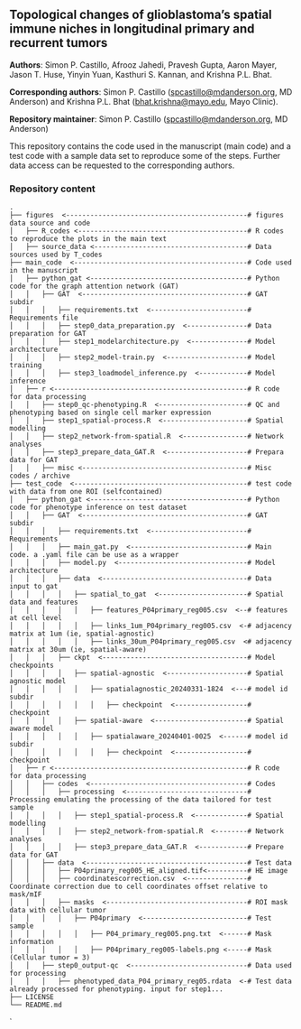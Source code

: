 ## Topological changes of glioblastoma’s spatial immune niches in longitudinal primary and recurrent tumors

**Authors**: Simon P. Castillo, Afrooz Jahedi, Pravesh Gupta, Aaron Mayer, Jason T. Huse, Yinyin Yuan, Kasthuri S. Kannan, and Krishna P.L. Bhat.

**Corresponding authors**: Simon P. Castillo (spcastillo@mdanderson.org, MD Anderson) and Krishna P.L. Bhat (bhat.krishna@mayo.edu, Mayo Clinic).

**Repository maintainer**:  Simon P. Castillo (spcastillo@mdanderson.org, MD Anderson)

This repository contains the code used in the manuscript (main code) and a test code with a sample data set to reproduce some of the steps. Further data access can be requested to the corresponding authors.

### Repository content

    .
    ├── figures  <---------------------------------------------# figures data source and code 
    │   ├── R_codes <------------------------------------------# R codes to reproduce the plots in the main text
    │   ├── source_data <--------------------------------------# Data sources used by T_codes
    ├── main_code  <-------------------------------------------# Code used in the manuscript 
    │   ├── python_gat <---------------------------------------# Python code for the graph attention network (GAT)
    │   │   ├── GAT  <-----------------------------------------# GAT subdir
    │   │   │   ├── requirements.txt  <------------------------# Requirements file
    │   │   │   ├── step0_data_preparation.py  <---------------# Data preparation for GAT
    │   │   │   ├── step1_modelarchitecture.py  <--------------# Model architecture
    │   │   │   ├── step2_model-train.py  <--------------------# Model training
    │   │   │   ├── step3_loadmodel_inference.py  <------------# Model inference
    │   ├── r <------------------------------------------------# R code for data processing 
    │   │   ├── step0_qc-phenotyping.R  <----------------------# QC and phenotyping based on single cell marker expression
    │   │   ├── step1_spatial-process.R  <---------------------# Spatial modelling
    │   │   ├── step2_network-from-spatial.R  <----------------# Network analyses
    │   │   ├── step3_prepare_data_GAT.R  <--------------------# Prepara data for GAT
    │   │   ├── misc <-----------------------------------------# Misc codes / archive
    ├── test_code  <-------------------------------------------# test code with data from one ROI (selfcontained)
    │   ├── python_gat <---------------------------------------# Python code for phenotype inference on test dataset
    │   │   ├── GAT  <-----------------------------------------# GAT subdir
    │   │   │   ├── requirements.txt  <------------------------# Requirements
    │   │   │   ├── main_gat.py  <-----------------------------# Main code. a .yaml file can be use as a wrapper
    │   │   │   ├── model.py  <--------------------------------# Model architecture
    │   │   │   ├── data  <------------------------------------# Data input to gat
    │   │   │   │   ├── spatial_to_gat  <----------------------# Spatial data and features
    │   │   │   │   │   ├── features_P04primary_reg005.csv  <--# features at cell level 
    │   │   │   │   │   ├── links_1um_P04primary_reg005.csv  <-# adjacency matrix at 1um (ie, spatial-agnostic)
    │   │   │   │   │   ├── links_30um_P04primary_reg005.csv  <# adjacency matrix at 30um (ie, spatial-aware)
    │   │   │   ├── ckpt  <------------------------------------# Model checkpoints
    │   │   │   │   ├── spatial-agnostic  <--------------------# Spatial agnostic model
    │   │   │   │   │   ├── spatialagnostic_20240331-1824  <---# model id subdir
    │   │   │   │   │   │   ├── checkpoint  <------------------# checkpoint
    │   │   │   │   ├── spatial-aware  <-----------------------# Spatial aware model
    │   │   │   │   │   ├── spatialaware_20240401-0025  <------# model id subdir
    │   │   │   │   │   │   ├── checkpoint  <------------------# checkpoint
    │   ├── r <------------------------------------------------# R code for data processing 
    │   │   ├── codes  <---------------------------------------# Codes
    │   │   │   ├── processing  <------------------------------# Processing emulating the processing of the data tailored for test sample
    │   │   │   │   ├── step1_spatial-process.R  <-------------# Spatial modelling
    │   │   │   │   ├── step2_network-from-spatial.R  <--------# Network analyses
    │   │   │   │   ├── step3_prepare_data_GAT.R  <------------# Prepare data for GAT
    │   │   ├── data  <----------------------------------------# Test data
    │   │   │   ├── P04primary_reg005_HE_aligned.tif<----------# HE image
    │   │   │   ├── coordinatescorrection.csv  <---------------# Coordinate correction due to cell coordinates offset relative to mask/mIF
    │   │   │   ├── masks  <-----------------------------------# ROI mask data with cellular tumor 
    │   │   │   │   ├── P04primary  <--------------------------# Test sample
    │   │   │   │   │   ├── P04_primary_reg005.png.txt  <------# Mask information
    │   │   │   │   │   ├── P04primary_reg005-labels.png <-----# Mask (Cellular tumor = 3)
    │   │   ├── step0_output-qc  <-----------------------------# Data used for processing
    │   │   │   ├── phenotyped_data_P04_primary_reg05.rdata  <-# Test data already processed for phenotyping. input for step1...
    ├── LICENSE
    └── README.md
`
